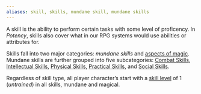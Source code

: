 ```yaml
---
aliases: skill, skills, mundane skill, mundane skills
---
```

   
A skill is the ability to perform certain tasks with some level of proficency. In _Potency_, skills also cover what in our RPG systems would use abilities or attributes for.   
   
Skills fall into two major categories: _mundane skills_ and [aspects of magic](../Skills/Aspects%20of%20Magic.md). Mundane skills are further grouped into five subcategories: [Combat Skills](../Skills/Combat%20Skills.md), [Intellectual Skills](../Skills/Intellectual%20Skills.md), [Physical Skills](../Skills/Physical%20Skills.md), [Practical Skills](../Skills/Practical%20Skills.md), and [Social Skills](../Skills/Social%20Skills.md).    
   
Regardless of skill type, all player character’s start with a [skill level](../Skills/Skill%20Level.md) of 1 (_untrained_) in all skills, mundane and magical.